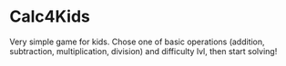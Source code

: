 # Calc4Kids
 
Very simple game for kids. Chose one of basic operations (addition, subtraction, multiplication, division) and difficulty lvl, then start solving!
